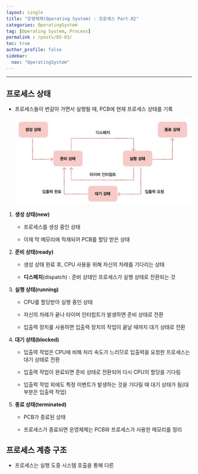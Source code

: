 ```yaml
---
layout: single
title: "운영체제(Operating System) : 프로세스 Part.02"
categories: OperatingSystem
tag: [Operating System, Process]
permalink : /posts/OS-03/
toc: true
author_profile: false
sidebar:
  nav: "OperatingSystem"
---
```


<hr>

## 프로세스 상태

- 프로세스들이 번갈아 가면서 실행될 때, PCB에 현재 프로세스 상태를 기록

    ![image](../../assets/images/OperatingSystem/Process-02-1.JPG)

1. **생성 상태(new)**

    - 프로세스를 생성 중인 상태

    - 이제 막 메모리에 적재되어 PCB를 할당 받은 상태

2. **준비 상태(ready)**

    - 생성 상태 완료 후, CPU 사용을 위해 자신의 차례를 기다리는 상태

    - **디스패치**(dispatch) : 준비 상태인 프로세스가 실행 상태로 전환되는 것

3. **실행 상태(running)**

    - CPU를 할당받아 실행 중인 상태

    - 자신의 차례가 끝나 타이머 인터럽트가 발생하면 준비 상태로 전환

    - 입출력 장치를 사용하면 입출력 장치의 작업이 끝날 때까지 대기 상태로 전환

4. **대기 상태(blocked)**

    - 입출력 작업은 CPU에 비해 처리 속도가 느리므로 입출력을 요청한 프로세스는 대기 상태로 전환

    - 입출력 작업이 완료되면 준비 상태로 전환되어 다시 CPU의 할당을 기다림

    - 입출력 작업 외에도 특정 이벤트가 발생하는 것을 기다릴 때 대기 상태가 됨(대부분은 입출력 작업)

5. **종료 상태(terminated)**

    - PCB가 종료된 상태

    - 프로세스가 종료되면 운영체제는 PCB와 프로세스가 사용한 메모리를 정리

## 프로세스 계층 구조

- 프로세스는 실행 도중 시스템 호출을 통해 다른 